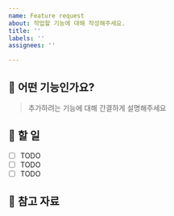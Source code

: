 ```yaml
---
name: Feature request
about: 작업할 기능에 대해 작성해주세요.
title: ''
labels: ''
assignees: ''

---
```


## 📄 어떤 기능인가요?

> 추가하려는 기능에 대해 간결하게 설명해주세요

## 🏁 할 일 

- [ ] TODO
- [ ] TODO
- [ ] TODO

## 🫡 참고 자료
